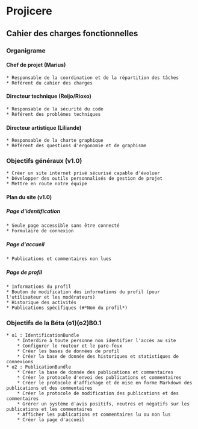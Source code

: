 # Projicere
## Cahier des charges fonctionnelles
### Organigrame
#### Chef de projet (Marius)

	* Responsable de la coordination et de la répartition des tâches
	* Référent du cahier des charges

#### Directeur technique (Reijo/Rioxo)

	* Responsable de la sécurité du code
	* Référent des problèmes techniques

#### Directeur artistique (Liliande)

	* Responsable de la charte graphique
	* Référent des questions d'ergonomie et de graphisme
	
### Objectifs généraux (v1.0)

	* Créer un site internet privé sécurisé capable d'évoluer
	* Développer des outils personnalisés de gestion de projet
	* Mettre en route notre équipe
#### Plan du site (v1.0)
##### Page d'identification

	* Seule page accessible sans être connecté
	* Formulaire de connexion

##### Page d'accueil

	* Publications et commentaires non lues

##### Page de profil
	
	* Informations du profil
	* Bouton de modification des informations du profil (pour l'utilisateur et les modérateurs)
	* Historique des activités
	* Publications spécifiques (#*Nom du profil*)

### Objectifs de la Béta (o1)(o2)B0.1

	* o1 : IdentificationBundle
		* Interdire à toute personne non identifier l'accès au site
		* Configurer le routeur et le pare-feux
		* Créer les bases de données de profil
		* Créer la base de donnée des historiques et statistiques de connexions
	* o2 : PublicationBundle
		* Créer la base de donnée des publications et commentaires
		* Créer le protocole d'envoi des publications et commentaires
		* Créer le protocole d'affichage et de mise en forme Markdown des publications et des commentaires
		* Créer le protocole de modification des publications et des commentaires
		* Grérer un système d'avis positifs, neutres et négatifs sur les publications et les commentaires
		* Afficher les publications et commentaires lu ou non lus
		* Créer la page d'accueil